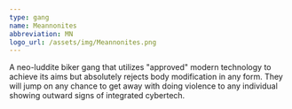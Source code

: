 ```yaml
---
type: gang
name: Meannonites
abbreviation: MN
logo_url: /assets/img/Meannonites.png
---
```

A neo-luddite biker gang that utilizes "approved" modern technology to achieve its aims but absolutely rejects body modification in any form. They will jump on any chance to get away with doing violence to any individual showing outward signs of integrated cybertech.